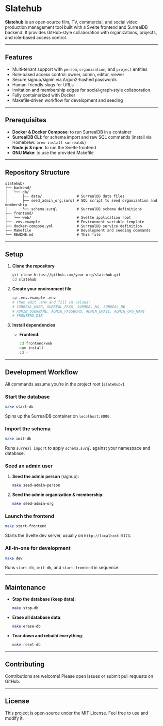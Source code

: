 # Slatehub

**Slatehub** is an open‑source film, TV, commercial, and social video production management tool built with a Svelte frontend and SurrealDB backend. It provides GitHub‑style collaboration with organizations, projects, and role‑based access control.

---

## Features

* Multi‑tenant support with `person`, `organization`, and `project` entities
* Role‑based access control: owner, admin, editor, viewer
* Secure signup/signin via Argon2‑hashed passwords
* Human‑friendly slugs for URLs
* Invitation and membership edges for social‑graph‑style collaboration
* Fully containerized with Docker
* Makefile‑driven workflow for development and seeding

---

## Prerequisites

* **Docker & Docker Compose**: to run SurrealDB in a container
* **SurrealDB CLI**: for schema import and raw SQL commands (install via Homebrew: `brew install surrealdb`)
* **Node.js & npm**: to run the Svelte frontend
* **GNU Make**: to use the provided Makefile

---

## Repository Structure

```
slatehub/
├── backend/
│   └── db/
│       ├── data/                # SurrealDB data files
│       ├── seed_admin_org.surql # SQL script to seed organization and membership
│       └── schema.surql         # SurrealDB schema definitions
├── frontend/
│   └── web/                     # Svelte application root
├── .env.example                 # Environment variable template
├── docker-compose.yml           # SurrealDB service definition
├── Makefile                     # Development and seeding commands
└── README.md                    # This file
```

---

## Setup

1. **Clone the repository**

   ```bash
   git clone https://github.com/your-org/slatehub.git
   cd slatehub
   ```

2. **Create your environment file**

   ```bash
   cp .env.example .env
   # Then edit .env and fill in values:
   # SURREAL_USER, SURREAL_PASS, SURREAL_NS, SURREAL_DB
   # ADMIN_USERNAME, ADMIN_PASSWORD, ADMIN_EMAIL, ADMIN_ORG_NAME
   # FRONTEND_DIR
   ```

3. **Install dependencies**

   * **Frontend**:

     ```bash
     cd frontend/web
     npm install
     cd -
     ```

---

## Development Workflow

All commands assume you’re in the project root (`slatehub/`).

### Start the database

```bash
make start-db
```

Spins up the SurrealDB container on `localhost:8000`.

### Import the schema

```bash
make init-db
```

Runs `surreal import` to apply `schema.surql` against your namespace and database.

### Seed an admin user

1. **Seed the admin person** (signup):

   ```bash
   make seed-admin-person
   ```
2. **Seed the admin organization & membership**:

   ```bash
   make seed-admin-org
   ```

### Launch the frontend

```bash
make start-frontend
```

Starts the Svelte dev server, usually on `http://localhost:5173`.

### All‑in‑one for development

```bash
make dev
```

Runs `start-db`, `init-db`, and `start-frontend` in sequence.

---

## Maintenance

* **Stop the database (keep data)**:

  ```bash
  make stop-db
  ```
* **Erase all database data**:

  ```bash
  make erase-db
  ```
* **Tear down and rebuild everything**:

  ```bash
  make reset-db
  ```

---

## Contributing

Contributions are welcome! Please open issues or submit pull requests on GitHub.

---

## License

This project is open‑source under the MIT License. Feel free to use and modify it.
